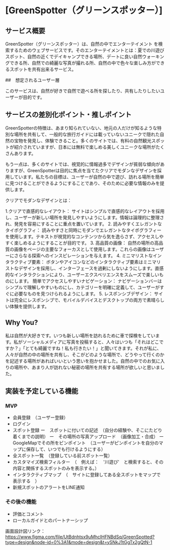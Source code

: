 # [GreenSpotter（グリーンスポッター）]

## サービス概要

GreenSpotter（グリーンスポッター）は、自然の中でエンターテイメント
を検索するためのウェブサービスです。そのエンターテイメントとは：夏での川遊びスポット、自然の近くでデイキャンプできる場所、デートに良い自然ウォーキングできる所、自然での綺麗な写真が撮れる所、自然の中で色々な楽しみ方ができるスポットを共有出来るサービス。

##　想定されるユーザー層

このサービスは、自然が好きで自然で遊べる所を探したり、共有したりしたいユーザーが目的です。


## サービスの差別化ポイント・推しポイント

GreenSpotterの特徴は、あまり知られていない、地元の人だけが知るような特別な場所を共有して、一般的な旅行ガイドには載っていないユニークで隠れた自然の宝物を発見し、体験できること。多くのサイトでは、有料の自然観光スポットが紹介されていますが、日本には無料で楽しめる美しくユニークな場所がたくさんあります。

もう一点は、多くのサイトでは、視覚的に情報過多でデザインが貧弱な傾向がありますが、GreenSpotterは目的に焦点を当てたクリアでモダンなデザインを採用しています。私たちの目標は、ユーザーが自然の中で遊び、訪れる場所を簡単に見つけることができるようにすることであり、そのために必要な情報のみを提供します。

クリアでモダンなデザインとは：

1.クリアで直感的なレイアウト： サイトはシンプルで直感的なレイアウトを採用し、ユーザーが新しい場所を発見しやすいようにします。情報は論理的に整理され、発見を容易にすることに重点を置いています。
2. 読みやすくエレガントなタイポグラフィ： 読みやすさと同時にモダンでエレガントなタイポグラフィーを使用します。テキストが視覚的なコンテンツから気を逸らさず、アクセスしやすく楽しめるようにすることが目的です。
3. 高品質の画像： 自然の場所の高品質の画像をページの主要なフォーカスとして使用します。これらの画像はユーザーにさらなる探索へのインスピレーションを与えます。
4. ミニマリストなインタラクティブ要素： ボタンやアイコンなどのインタラクティブ要素はミニマリストなデザインを採用し、インターフェースを過剰にしないようにします。直感的なインタラクションにより、ユーザーエクスペリエンスをスムーズで楽しいものにします。
簡単でアクセスしやすいナビゲーション： ナビゲーションバーはシンプルで理解しやすいものにし、カテゴリーを明確に定義して、ユーザーがすぐに必要なものを見つけられるようにします。
5. レスポンシブデザイン： サイトは完全にレスポンシブで、モバイルデバイスとデスクトップの両方で素晴らしい体験を提供します。



## Why You?

私は自然が大好きです。いつも新しい場所を訪れるために車で探検をしています。私がソーシャルメディアに写真を投稿すると、人々はいつも「それはどこですか？」「とても綺麗ですね！私も行きたい！」と聞いてきます。それが私に、人々が自然の中の場所を共有し、そこがどのような場所で、どうやって行くのかを記述する場所があればいいという思いを抱かせました。自然の中でのお気に入りの場所や、あまり人が訪れない秘密の場所を共有する場所が欲しいと思いました。

## 実装を予定している機能
### MVP
* 会員登録　（ユーザー登録）
* ログイン
* スポット登録
    ー　スポットに付いての記述　（自分の経験や、そこにたどり着くまでの説明）
    ー　その場所の写真アップロード　（画像加工・合成）
    ー　GoogleMapでその所をピンポイント　（ユーザーがピンポイントを自分のマップに保存して、いつでも行けるようにする）
* 全スポット一覧　（登録している前スポット一覧）
* カスタマイズ検索フィルター　（　例えば：　'川遊び'　と検索すると、その内容と関係するスポットのみを表示する。）
* インタラクティブマップ　（　サイトに登録してある全スポットをマップで表示する　）
* 新規スポットのアラートをLINE通知

### その後の機能
* 評価とコメント
* ローカルガイドとのパートナーシップ

画面設計図リンク：　https://www.figma.com/file/UtBdnhtsx9uMhcIHFNBdSq/GreenSpotted?type=design&node-id=0%3A1&mode=design&t=ySNkJ1tGgTx2gQtN-1
